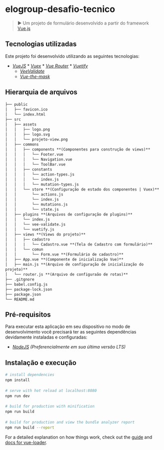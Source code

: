 # elogroup-desafio-tecnico

> :arrow_forward: Um projeto de formulário desenvolvido a partir do framework [Vue.js](https://vuejs.org/)

<p align="center>
  <img src="/src/assets/projeto-view.png">
</p>

## Tecnologias utilizadas

Este projeto foi desenvolvido utilizando as seguintes tecnologias:

- _[VueJS](https://vuejs.org/)_ \* _[Vuex](https://vuex.vuejs.org/guide/)_ \* _[Vue Router](https://router.vuejs.org/)_ \* _[Vuetify](https://vuetifyjs.com/en/)_
  - _[VeeValidate](https://logaretm.github.io/vee-validate/)_
  - _[Vue-the-mask](https://vuejs-tips.github.io/vue-the-mask/)_

## Hierarquia de arquivos

```
├── public
│   ├── favicon.ico
│   └── index.html
├── src
│   ├── assets
│   │   ├── logo.png
│   │   ├── logo.svg
│   │   └── projeto-view.png
│   ├── commons
│   │   ├── components **(Componentes para construção de views)**
│   │   │   └── Footer.vue
│   │   │   └── Navigation.vue
│   │   │   └── ToolBar.vue
│   │   ├── constants
│   │   │   └── action-types.js
│   │   │   └── index.js
│   │   │   └── mutation-types.js
│   │   └── store **(Configuração de estado dos componentes | Vuex)**
│   │       └── actions.js
│   │       └── index.js
│   │       └── mutations.js
│   │       └── state.js
│   ├── plugins **(Arquivos de configuração de plugins)**
│   │   └── index.js
│   │   └── vee-validate.js
│   │   └── vuetify.js
│   ├── views **(Views do projeto)**
│   │   ├── cadastro
│   │   |   └── Cadastro.vue **(Tela de Cadastro com formulário)**
│   │   └── comun
│   │       └── Form.vue **(Formulário de cadastro)**
│   ├── App.vue **(Componente de inicialização Vue)**
│   ├── main.js **(Arquivo de configuração de inicialização do projeto)**
│   └── router.js **(Arquivo de configuraão de rotas)**
├── .gitgnore
├── babel.config.js
├── package-lock.json
├── package.json
└── README.md
```

## Pré-requisitos

Para executar esta aplicação em seu dispositivo no modo de desenvolvimento você precisará ter as seguintes dependências devidamente instaladas e configuradas:

- _<a href="https://nodejs.org/en/" target="_blank">NodeJS</a> (Preferencialmente em sua última versão LTS)_

## Instalação e execução

```bash
# install dependencies
npm install

# serve with hot reload at localhost:8080
npm run dev

# build for production with minification
npm run build

# build for production and view the bundle analyzer report
npm run build --report
```

For a detailed explanation on how things work, check out the [guide](http://vuejs-templates.github.io/webpack/) and [docs for vue-loader](http://vuejs.github.io/vue-loader).
